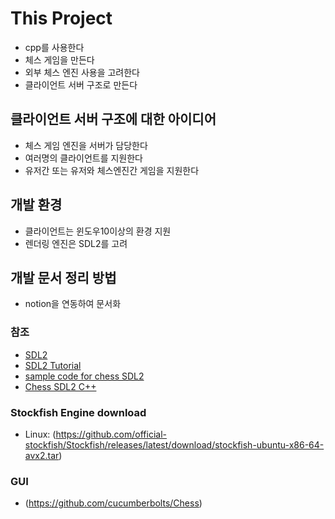 # This Project

- cpp를 사용한다
- 체스 게임을 만든다
- 외부 체스 엔진 사용을 고려한다
- 클라이언트 서버 구조로 만든다

## 클라이언트 서버 구조에 대한 아이디어

- 체스 게임 엔진을 서버가 담당한다
- 여러명의 클라이언트를 지원한다
- 유저간 또는 유저와 체스엔진간 게임을 지원한다

## 개발 환경

- 클라이언트는 윈도우10이상의 환경 지원
- 렌더링 엔진은 SDL2를 고려

## 개발 문서 정리 방법

- notion을 연동하여 문서화

### 참조

- [SDL2](https://www.libsdl.org/)
- [SDL2 Tutorial](https://lazyfoo.net/tutorials/SDL/index.php)
- [sample code for chess SDL2](https://github.com/Candyris/Chess_SDL2-linux)
- [Chess SDL2 C++](https://www.youtube.com/watch?v=39hWcYu-0vY)

### Stockfish Engine download

- Linux: (<https://github.com/official-stockfish/Stockfish/releases/latest/download/stockfish-ubuntu-x86-64-avx2.tar>)

### GUI

- (<https://github.com/cucumberbolts/Chess>)

